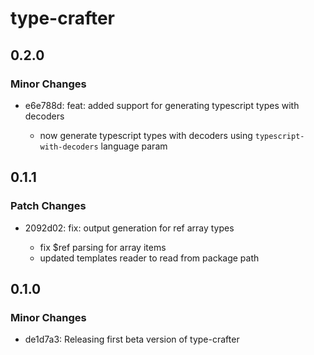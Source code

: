 # type-crafter

## 0.2.0

### Minor Changes

- e6e788d: feat: added support for generating typescript types with decoders

  - now generate typescript types with decoders using `typescript-with-decoders` language param

## 0.1.1

### Patch Changes

- 2092d02: fix: output generation for ref array types

  - fix $ref parsing for array items
  - updated templates reader to read from package path

## 0.1.0

### Minor Changes

- de1d7a3: Releasing first beta version of type-crafter
